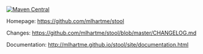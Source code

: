 [![Maven Central](https://maven-badges.herokuapp.com/maven-central/net.oneandone.stool/main/badge.svg)](https://maven-badges.herokuapp.com/maven-central/net.oneandone.stool/main)

Homepage: https://github.com/mlhartme/stool

Changes: https://github.com/mlhartme/stool/blob/master/CHANGELOG.md

Documentation: http://mlhartme.github.io/stool/site/documentation.html
